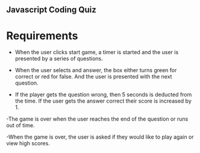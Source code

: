## Javascript Coding Quiz

# Requirements

- When the user clicks start game, a timer is started and the user is presented by a series of questions.

- When the user selects and answer, the box either turns green for correct or red for false. And the user is presented with the next question.

- If the player gets the question wrong, then 5 seconds is deducted from the time. If the user gets the answer correct their score is increased by 1.

-The game is over when the user reaches the end of the question or runs out of time.

-When the game is over, the user is asked if they would like to play again or view high scores.
